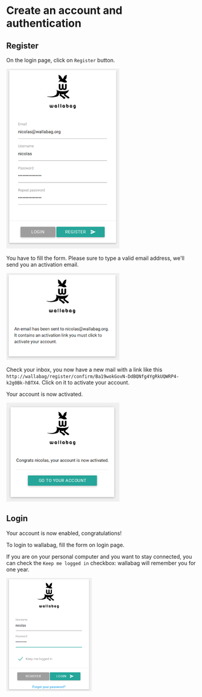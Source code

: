 Create an account and authentication
====================================

Register
--------

On the login page, click on `Register` button.

![Registration form](../../img/user/registration_form.png)

You have to fill the form. Please sure to type a valid email address,
we'll send you an activation email.

![Email was sent to activate account](../../img/user/sent_email.png)

Check your inbox, you now have a new mail with a link like this
`http://wallabag/register/confirm/Ba19wokGovN-DdBQNfg4YgRkUQWRP4-k2g0Bk-hBTX4`.
Click on it to activate your account.

Your account is now activated.

![Welcome on board!](../../img/user/activated_account.png)

Login
-----

Your account is now enabled, congratulations!

To login to wallabag, fill the form on login page.

If you are on your personal computer and you want to stay connected, you
can check the `Keep me logged in` checkbox: wallabag will remember you
for one year.

![Login form](../../img/user/login_form.png)
